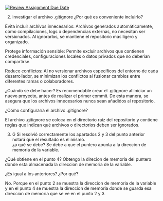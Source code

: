 [![Review Assignment Due Date](https://classroom.github.com/assets/deadline-readme-button-22041afd0340ce965d47ae6ef1cefeee28c7c493a6346c4f15d667ab976d596c.svg)](https://classroom.github.com/a/kl-E8VQf)



2) Investigar el archivo .gitignore 
¿Por qué es conveniente incluirlo?

Evita incluir archivos innecesarios: Archivos generados automáticamente, como compilaciones, logs o dependencias externas, no necesitan ser versionados. Al ignorarlos, se mantiene el repositorio más ligero y organizado.​

Protege información sensible: Permite excluir archivos que contienen credenciales, configuraciones locales o datos privados que no deberían compartirse.​

Reduce conflictos: Al no versionar archivos específicos del entorno de cada desarrollador, se minimizan los conflictos al fusionar cambios entre diferentes ramas o colaboradores.



¿Cuándo se debe hacer?
Es recomendable crear el .gitignore al iniciar un nuevo proyecto, antes de realizar el primer commit. De esta manera, se asegura que los archivos innecesarios nunca sean añadidos al repositorio.


¿Cómo configuraría el archivo .gitignore?

El archivo .gitignore se coloca en el directorio raíz del repositorio y contiene reglas que indican qué archivos o directorios deben ser ignorados.

3) G  Si resolvió correctamente los apartados 2 y 3 del punto anterior notará
que el resultado es el mismo.  
¿a qué se debe? 
Se debe a que el puntero apunta a la direccion de memoria de la variable.  

¿Qué obtiene en el punto 4?
Obtengo la direcion de memoria del puntero donde esta almacenada la direccion de memoria de la variable. 

¿Es igual a los anteriores? ¿Por qué?

No. Porque en el punto 2 se muestra la direccion de memoria de la variable y en el punto 4 se muestra la direccion de memoria donde se guarda esa direccion de memoria que se ve en el punto 2 y 3.